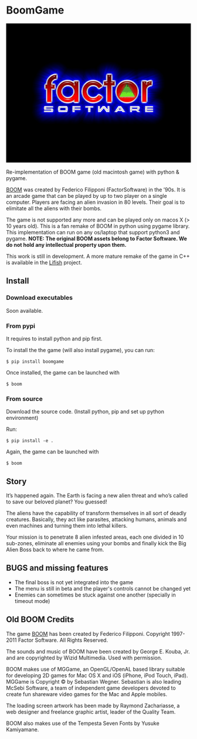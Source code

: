 # BoomGame

![Example](boom.gif)

Re-implementation of BOOM game (old macintosh game) with python & pygame.

[BOOM](https://www.macintoshrepository.org/3582-boom) was created by Federico Filipponi (FactorSoftware) in the ’90s. It is an arcade game that can be played by up to two player on a single computer. Players are facing an alien invasion in 80 levels. Their goal is to elimitate all the aliens with their bombs.

The game is not supported any more and can be played only on macos X (> 10 years old). This is a fan remake of BOOM in python using pygame library. This implementation can run on any os/laptop that support python3 and pygame. **NOTE: The original BOOM assets belong to Factor Software. We do not hold any intellectual property upon them.**

This work is still in development. A more mature remake of the game in C++ is available in the [Lifish](https://github.com/silverweed/lifish) project.

## Install
### Download executables

Soon available.

### From pypi
It requires to install python and pip first.

To install the the game (will also install pygame), you can run:

```
$ pip install boomgame
```

Once installed, the game can be launched with

```
$ boom
```

### From source
Download the source code. (Install python, pip and set up python environment)

Run:

```
$ pip install -e .
```

Again, the game can be launched with

```
$ boom
```

## Story
It’s happened again. The Earth is facing a new alien threat and who’s called to save our beloved planet? You guessed!

The aliens have the capability of transform themselves in all sort of deadly creatures. Basically, they act like parasites, attacking humans, animals and even machines and turning them into lethal killers.

Your mission is to penetrate 8 alien infested areas, each one divided in 10 sub-zones, eliminate all enemies using your bombs and finally kick the Big Alien Boss back to where he came from.

## BUGS and missing features

* The final boss is not yet integrated into the game
* The menu is still in beta and the player's controls cannot be changed yet
* Enemies can sometimes be stuck against one another (specially in timeout mode)


## Old BOOM Credits

The game [BOOM](https://www.macintoshrepository.org/3582-boom) has been created by Federico Filipponi.
Copyright 1997-2011 Factor Software. All Rights Reserved.

The sounds and music of BOOM have been created by George E. Kouba, Jr. and are copyrighted by Wizid Multimedia. Used with permission.

BOOM makes use of MGGame, an OpenGL/OpenAL based library suitable for developing 2D games for Mac OS X and iOS (iPhone, iPod Touch, iPad).
MGGame is Copyright © by Sebastian Wegner.
Sebastian is also leading McSebi Software, a team of independent game developers devoted to create fun shareware video games for the Mac and Apple mobiles.

The loading screen artwork has been made by Raymond Zachariasse, a web designer and freelance graphic artist, leader of the Quality Team.

BOOM also makes use of the Tempesta Seven Fonts by Yusuke Kamiyamane.
